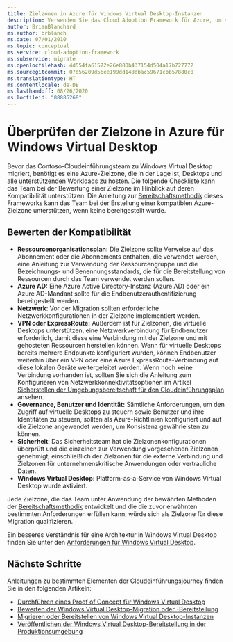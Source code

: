 ```yaml
---
title: Zielzonen in Azure für Windows Virtual Desktop-Instanzen
description: Verwenden Sie das Cloud Adoption Framework für Azure, um sich mit den bewährten Methoden für die virtuelle Desktopmigration vertraut zu machen, mit denen die Komplexität reduziert und der Migrationsprozess standardisiert wird.
author: BrianBlanchard
ms.author: brblanch
ms.date: 07/01/2010
ms.topic: conceptual
ms.service: cloud-adoption-framework
ms.subservice: migrate
ms.openlocfilehash: 4d554fa61572e26e880b437154d504a17b727772
ms.sourcegitcommit: 07d56209d56ee199dd148dbac59671cbb57880c0
ms.translationtype: HT
ms.contentlocale: de-DE
ms.lasthandoff: 08/26/2020
ms.locfileid: "88885268"
---
```

# <a name="windows-virtual-desktop-azure-landing-zone-review"></a>Überprüfen der Zielzone in Azure für Windows Virtual Desktop

Bevor das Contoso-Cloudeinführungsteam zu Windows Virtual Desktop migriert, benötigt es eine Azure-Zielzone, die in der Lage ist, Desktops und alle unterstützenden Workloads zu hosten. Die folgende Checkliste kann das Team bei der Bewertung einer Zielzone im Hinblick auf deren Kompatibilität unterstützen. Die Anleitung zur [Bereitschaftsmethodik](../../ready/index.md) dieses Frameworks kann das Team bei der Erstellung einer kompatiblen Azure-Zielzone unterstützen, wenn keine bereitgestellt wurde.

## <a name="evaluate-compatibility"></a>Bewerten der Kompatibilität

- **Ressourcenorganisationsplan:** Die Zielzone sollte Verweise auf das Abonnement oder die Abonnements enthalten, die verwendet werden, eine Anleitung zur Verwendung der Ressourcengruppe und die Bezeichnungs- und Benennungsstandards, die für die Bereitstellung von Ressourcen durch das Team verwendet werden sollen.
- **Azure AD:** Eine Azure Active Directory-Instanz (Azure AD) oder ein Azure AD-Mandant sollte für die Endbenutzerauthentifizierung bereitgestellt werden.
- **Netzwerk**: Vor der Migration sollten erforderliche Netzwerkkonfigurationen in der Zielzone implementiert werden.
- **VPN oder ExpressRoute:** Außerdem ist für Zielzonen, die virtuelle Desktops unterstützen, eine Netzwerkverbindung für Endbenutzer erforderlich, damit diese eine Verbindung mit der Zielzone und mit gehosteten Ressourcen herstellen können. Wenn für virtuelle Desktops bereits mehrere Endpunkte konfiguriert wurden, können Endbenutzer weiterhin über ein VPN oder eine Azure ExpressRoute-Verbindung auf diese lokalen Geräte weitergeleitet werden. Wenn noch keine Verbindung vorhanden ist, sollten Sie sich die Anleitung zum Konfigurieren von Netzwerkkonnektivitätsoptionen im Artikel [Sicherstellen der Umgebungsbereitschaft für den Cloudeinführungsplan](../../ready/index.md) ansehen.
- **Governance, Benutzer und Identität:** Sämtliche Anforderungen, um den Zugriff auf virtuelle Desktops zu steuern sowie Benutzer und ihre Identitäten zu steuern, sollten als Azure-Richtlinien konfiguriert und auf die Zielzone angewendet werden, um Konsistenz gewährleisten zu können.
- **Sicherheit**: Das Sicherheitsteam hat die Zielzonenkonfigurationen überprüft und die einzelnen zur Verwendung vorgesehenen Zielzonen genehmigt, einschließlich der Zielzonen für die externe Verbindung und Zielzonen für unternehmenskritische Anwendungen oder vertrauliche Daten.
- **Windows Virtual Desktop:** Platform-as-a-Service von Windows Virtual Desktop wurde aktiviert. <!-- TODO: Add link to enable the service. -->

Jede Zielzone, die das Team unter Anwendung der bewährten Methoden der [Bereitschaftsmethodik](../../ready/index.md) entwickelt und die die zuvor erwähnten bestimmten Anforderungen erfüllen kann, würde sich als Zielzone für diese Migration qualifizieren.

Ein besseres Verständnis für eine Architektur in Windows Virtual Desktop finden Sie unter den [Anforderungen für Windows Virtual Desktop](/azure/virtual-desktop/overview#requirements).

## <a name="next-steps"></a>Nächste Schritte

Anleitungen zu bestimmten Elementen der Cloudeinführungsjourney finden Sie in den folgenden Artikeln:

- [Durchführen eines Proof of Concept für Windows Virtual Desktop](./proof-of-concept.md)
- [Bewerten der Windows Virtual Desktop-Migration oder -Bereitstellung](./migrate-assess.md)
- [Migrieren oder Bereitstellen von Windows Virtual Desktop-Instanzen](./migrate-deploy.md)
- [Veröffentlichen der Windows Virtual Desktop-Bereitstellung in der Produktionsumgebung](./migrate-release.md)
